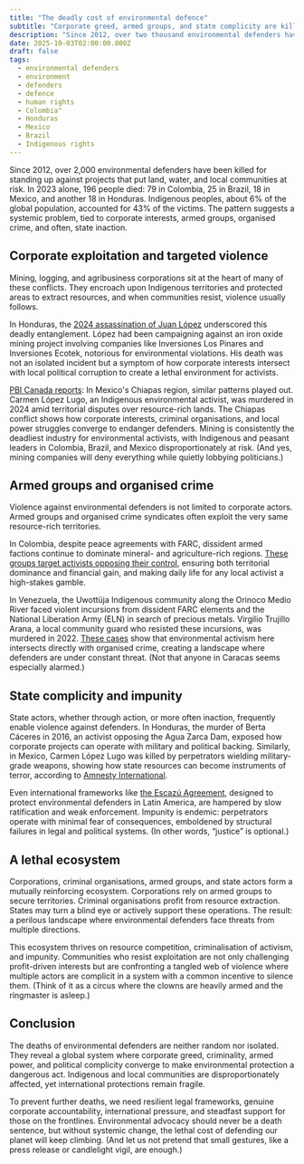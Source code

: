 ```yaml
---
title: "The deadly cost of environmental defence"
subtitle: "Corporate greed, armed groups, and state complicity are killing those who protect the planet"
description: "Since 2012, over two thousand environmental defenders have been killed. Investigating the lethal intersection of corporate greed, organised crime, and state complicity, with case studies from Latin America and the systemic dangers faced by Indigenous communities."
date: 2025-10-03T02:00:00.000Z
draft: false
tags: 
  - environmental defenders
  - environment
  - defenders
  - defence
  - human rights
  - Colombia"
  - Honduras
  - Mexico
  - Brazil
  - Indigenous rights
---
```


Since 2012, over 2,000 environmental defenders have been killed for standing up against projects 
that put land, water, and local communities at risk. In 2023 alone, 196 people died: 79 in Colombia, 25 in Brazil, 
18 in Mexico, and another 18 in Honduras. Indigenous peoples, about 6% of the global population, accounted for 
43% of the victims. The pattern suggests a systemic problem, tied to corporate interests, armed groups, organised 
crime, and often, state inaction.

## Corporate exploitation and targeted violence

Mining, logging, and agribusiness corporations sit at the heart of many of these conflicts. They encroach upon 
Indigenous territories and protected areas to extract resources, and when communities resist, violence usually follows.

In Honduras, the 
[2024 assassination of Juan López](https://www.ohchr.org/en/press-releases/2024/09/honduras-murder-environmentalist-juan-lopez-criminalisation) 
underscored this deadly entanglement. López had been campaigning against an iron oxide mining project involving 
companies like Inversiones Los Pinares and Inversiones Ecotek, notorious for environmental violations. His death 
was not an isolated incident but a symptom of how corporate interests intersect with local political corruption to 
create a lethal environment for activists.  

[PBI Canada reports](https://pbicanada.org/2025/09/17/global-witness-report-18-killings-and-one-disappearance-of-land-and-environmental-defenders-in-mexico-in-2024): In Mexico's Chiapas region, similar patterns played out. Carmen López Lugo, an Indigenous environmental activist, 
was murdered in 2024 amid territorial disputes over resource-rich lands. The Chiapas conflict shows how corporate 
interests, criminal organisations, and local power struggles converge to endanger defenders. Mining is consistently 
the deadliest industry for environmental activists, with Indigenous and peasant leaders in Colombia, Brazil, and 
Mexico disproportionately at risk. (And yes, mining companies will deny everything while quietly lobbying politicians.)

## Armed groups and organised crime

Violence against environmental defenders is not limited to corporate actors. Armed groups and organised crime 
syndicates often exploit the very same resource-rich territories.  

In Colombia, despite peace agreements with FARC, dissident armed factions continue to dominate mineral- and 
agriculture-rich regions. [These groups target activists opposing their control](https://www.genocidewatch.com/single-post/more-than-350-environmental-activists-killed-in-colombia-since-2018), ensuring both territorial dominance and financial gain, and making daily life for any local activist a high-stakes gamble.

In Venezuela, the Uwottüja Indigenous community along the Orinoco Medio River faced violent incursions from 
dissident FARC elements and the National Liberation Army (ELN) in search of precious metals. Virgilio Trujillo Arana, 
a local community guard who resisted these incursions, was murdered in 2022. [These cases](https://www.theguardian.com/world/2022/jul/07/venezuela-indigenous-leader-killed-amazon-defenders) show that environmental activism here intersects directly with organised crime, creating a landscape where defenders are under constant threat. (Not that anyone in Caracas seems especially alarmed.)

## State complicity and impunity

State actors, whether through action, or more often inaction, frequently enable violence against defenders. 
In Honduras, the murder of Berta Cáceres in 2016, an activist opposing the Agua Zarca Dam, exposed how corporate 
projects can operate with military and political backing. Similarly, in Mexico, Carmen López Lugo was killed by 
perpetrators wielding military-grade weapons, showing how state resources can become instruments of terror, 
according to 
[Amnesty International](https://www.amnesty.org/en/latest/news/2024/05/honduras-imperative-state-guarantee-truth-justice-reparation-family-berta-caceres).  

Even international frameworks like [the Escazú Agreement](https://www.cepal.org/en/escazuagreement), designed to 
protect environmental defenders in Latin America, are hampered by slow ratification and weak enforcement. Impunity 
is endemic: perpetrators operate with minimal fear of consequences, emboldened by structural failures in legal and 
political systems. (In other words, “justice” is optional.)

## A lethal ecosystem

Corporations, criminal organisations, armed groups, and state actors form a mutually reinforcing ecosystem. 
Corporations rely on armed groups to secure territories. Criminal organisations profit from resource extraction. 
States may turn a blind eye or actively support these operations. The result: a perilous landscape where 
environmental defenders face threats from multiple directions.

This ecosystem thrives on resource competition, criminalisation of activism, and impunity. Communities who resist 
exploitation are not only challenging profit-driven interests but are confronting a tangled web of violence where 
multiple actors are complicit in a system with a common incentive to silence them. (Think of it as a circus where 
the clowns are heavily armed and the ringmaster is asleep.)

## Conclusion

The deaths of environmental defenders are neither random nor isolated. They reveal a global system where corporate 
greed, criminality, armed power, and political complicity converge to make environmental protection a dangerous act. 
Indigenous and local communities are disproportionately affected, yet international protections remain fragile.  

To prevent further deaths, we need resilient legal frameworks, genuine corporate accountability, international pressure, 
and steadfast support for those on the frontlines. Environmental advocacy should never be a death sentence, but 
without systemic change, the lethal cost of defending our planet will keep climbing. (And let us not pretend that 
small gestures, like a press release or candlelight vigil, are enough.)

